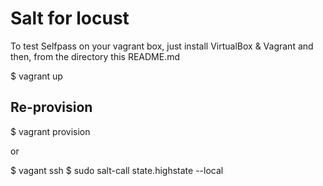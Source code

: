 # Salt for locust


To test Selfpass on your vagrant box, just install VirtualBox & Vagrant and then, 
from the directory this README.md

   $ vagrant up

## Re-provision

   $ vagrant provision

or 

   $ vagant ssh
   $ sudo salt-call state.highstate --local


